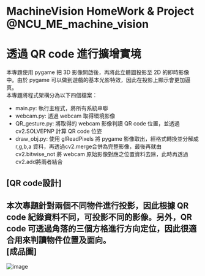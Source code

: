 # MachineVision HomeWork &amp; Project @NCU_ME_machine_vision
透過 QR code 進行擴增實境  
===
本專題使用 pygame 把 3D 影像開啟後，再將此立體圖投影至 2D 的即時影像中。由於 pygame 可以做到遊戲的基本光影特效，因此在投影上顯示會更加逼真。  
本專題將程式架構分為以下四個檔案：
* main.py: 執行主程式，將所有系統串聯  
* webcam.py: 透過 webcam 取得環境影像  
* QR_gesture.py: 將取得的 webcam 影像判讀 QR code 位置，並透過 cv2.SOLVEPNP 計算 QR code 位姿  
* draw_obj.py: 使用 glReadPixels 將 pygame 影像取出，經格式轉換並分解成 r,g,b,a 資料，再透過cv2.merge合併為完整影像，最後再就由 cv2.bitwise_not 將 webcam 原始影像對應之位置資料去除，此時再透過cv2.add將兩者結合  

[QR code設計]  
-------  
本次專題針對兩個不同物件進行投影，因此根據 QR code 紀錄資料不同，可投影不同的影像。另外，QR code 可透過角落的三個方格進行方向定位，因此很適合用來判讀物件位置及面向。  
[成品圖]  
-------  
![image](https://user-images.githubusercontent.com/39979565/229982373-f1101ed0-f1fa-4a89-bfd1-0ee933d61ecb.png)

